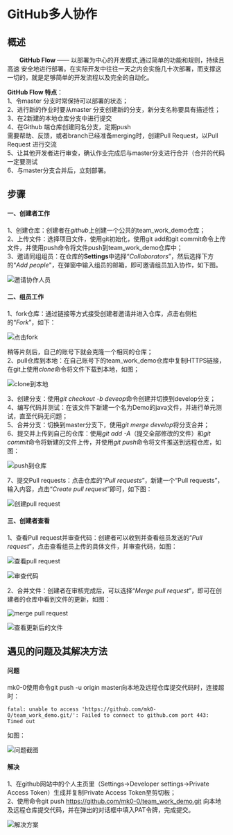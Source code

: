 # GitHub多人协作
## 概述
 &ensp;&ensp;&ensp;&ensp;**GitHub Flow** —— 以部署为中心的开发模式,通过简单的功能和规则，持续且高速 安全地进行部署。在实际开发中往往一天之内会实施几十次部署，而支撑这一切的，就是足够简单的开发流程以及完全的自动化。 
      
 **GitHub Flow 特点**：    
1、令master 分支时常保持可以部署的状态；         
2、进行新的作业时要从master 分支创建新的分支，新分支名称要具有描述性；   
3、在2新建的本地仓库分支中进行提交    
4、在Github 端仓库创建同名分支，定期push    
需要帮助、反馈，或者branch已经准备merging时，创建Pull Request，以Pull Request 进行交流   
5、让其他开发者进行审查，确认作业完成后与master分支进行合并（合并的代码一定要测试   
6、与master分支合并后，立刻部署。  


## 步骤
#### **一、创建者工作**   
1、创建仓库：创建者在*github*上创建一个公共的team_work_demo仓库；    
2、上传文件：选择项目文件，使用git初始化，使用git add和git commit命令上传文件，并使用push命令将文件push到team_work_demo仓库中；       
3、邀请同组组员：在仓库的**Settings**中选择“*Collaborators*”，然后选择下方的“*Add people*"，在弹窗中输入组员的邮箱，即可邀请组员加入协作，如下图。     

![邀请协作人员](https://img-blog.csdnimg.cn/239f48c0340d4a9b93c061a46a5bc934.png?x-oss-process=image/watermark,type_d3F5LXplbmhlaQ,shadow_50,text_Q1NETiBA5LuZ5bqm55Ge5ouJ5b-r6LeR,size_20,color_FFFFFF,t_70,g_se,x_16#pic_center)       

                
          
#### **二、组员工作**
1、fork仓库：通过链接等方式接受创建者邀请并进入仓库，点击右侧栏的“*Fork*”，如下：       

![点击fork](https://img-blog.csdnimg.cn/53231f2babbd492cb9839e7ef3957fe1.png#pic_center)    

稍等片刻后，自己的账号下就会克隆一个相同的仓库；     
2、pull仓库到本地：在自己账号下的team_work_demo仓库中复制HTTPS链接，在git上使用*clone*命令将文件下载到本地，如图；      

![clone到本地](https://img-blog.csdnimg.cn/3513b673a8d641c58dc90881edf64e39.png#pic_center)       

3、创建分支：使用*git checkout -b deveop*命令创建并切换到develop分支；    
4、编写代码并测试：在该文件下新建一个名为Demo的java文件，并进行单元测试，直至代码无问题；   
5、合并分支：切换到master分支下，使用*git merge develop*将分支合并；      
6、提交并上传到自己的仓库：使用*git add -A*（提交全部修改的文件）和*git commit*命令将新建的文件上传，并使用*git push*命令将文件推送到远程仓库，如图：      

![push到仓库](https://img-blog.csdnimg.cn/3b3a0f4bda484d1588b42fbe7cb13930.png?x-oss-process=image/watermark,type_d3F5LXplbmhlaQ,shadow_50,text_Q1NETiBA5LuZ5bqm55Ge5ouJ5b-r6LeR,size_20,color_FFFFFF,t_70,g_se,x_16#pic_center)           

7、提交Pull requests：点击仓库的“*Pull requests*”，新建一个“Pull requests”，输入内容，点击“*Create pull request*”即可，如下图：      

![创建pull request](https://img-blog.csdnimg.cn/38d3553310b743789b97e0764c16b569.png?x-oss-process=image/watermark,type_d3F5LXplbmhlaQ,shadow_50,text_Q1NETiBA5LuZ5bqm55Ge5ouJ5b-r6LeR,size_20,color_FFFFFF,t_70,g_se,x_16#pic_center) 

     
#### **三、创建者查看**
1、查看Pull request并审查代码：创建者可以收到并查看组员发送的“*Pull request*”，点击查看组员上传的具体文件，并审查代码，如图：     

![查看pull request](https://img-blog.csdnimg.cn/3db6f99440f64f9db696bd6dde93ce02.png?x-oss-process=image/watermark,type_d3F5LXplbmhlaQ,shadow_50,text_Q1NETiBA5LuZ5bqm55Ge5ouJ5b-r6LeR,size_20,color_FFFFFF,t_70,g_se,x_16#pic_center)         

![审查代码](https://img-blog.csdnimg.cn/9cfb5f80552644728c50eccc0595f812.png?x-oss-process=image/watermark,type_d3F5LXplbmhlaQ,shadow_50,text_Q1NETiBA5LuZ5bqm55Ge5ouJ5b-r6LeR,size_20,color_FFFFFF,t_70,g_se,x_16#pic_center)       
      
      

2、合并文件：创建者在审核完成后，可以选择“*Merge pull request*”，即可在创建者的仓库中看到文件的更新，如图：    

![merge pull request](https://img-blog.csdnimg.cn/6621fd7bf6b74651b3599a2d611fac29.png?x-oss-process=image/watermark,type_d3F5LXplbmhlaQ,shadow_50,text_Q1NETiBA5LuZ5bqm55Ge5ouJ5b-r6LeR,size_20,color_FFFFFF,t_70,g_se,x_16#pic_center)      
    
![查看更新后的文件](https://img-blog.csdnimg.cn/a48ce88514f441419cf0bf8eed88b790.png?x-oss-process=image/watermark,type_d3F5LXplbmhlaQ,shadow_50,text_Q1NETiBA5LuZ5bqm55Ge5ouJ5b-r6LeR,size_20,color_FFFFFF,t_70,g_se,x_16#pic_center)     




## 遇见的问题及其解决方法
#### **问题**
mk0-0使用命令git push -u origin master向本地及远程仓库提交代码时，连接超时：
```
fatal: unable to access 'https://github.com/mk0-0/team_work_demo.git/': Failed to connect to github.com port 443: Timed out
```
如图：      

![问题截图](https://img-blog.csdnimg.cn/c88a200e2ba14ea89eaea3053541585a.png#pic_center)       

#### **解决**
1、在github网站中的个人主页里（Settings->Developer settings->Private Access Token）生成并复制Private Access Token至剪切板；    
2、使用命令git push https://github.com/mk0-0/team_work_demo.git 向本地及远程仓库提交代码，并在弹出的对话框中填入PAT令牌，完成提交。        

![解决方案](https://img-blog.csdnimg.cn/9967ad34eb6a4f0b9c7e2c365b5471e9.png?x-oss-process=image/watermark,type_d3F5LXplbmhlaQ,shadow_50,text_Q1NETiBA5LuZ5bqm55Ge5ouJ5b-r6LeR,size_20,color_FFFFFF,t_70,g_se,x_16#pic_center)    
